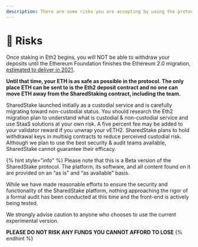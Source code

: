 ```yaml
---
description: There are some risks you are accepting by using the protocol
---
```


# 🔺 Risks

Once staking in Eth2 begins, you will NOT be able to withdraw your deposits until the Ethereum Foundation finishes the Ethereum 2.0 migration,[ estimated to deliver in 2021](https://ethereum.org/en/eth2).

**Until that time, your ETH is as safe as possible in the protocol. The only place ETH can be sent to is the Eth2 deposit contract and no one can move ETH away from the SharedStaking contract, including the team.**

SharedStake launched initially as a custodial service and is carefully migrating toward non-custodial status. You should research the Eth2 migration plan to understand what is custodial & non-custodial service and use StaaS solutions at your own risk. A five percent fee may be added to your validator reward if you unwrap your vETH2. SharedStake plans to hold withdrawal keys in multisig contracts to reduce perceived custodial risk. Although we plan to use the best security & audit teams available, SharedStake cannot guarantee their efficacy. 

{% hint style="info" %}
Please note that this is a Beta version of the SharedStake protocol. The platform, its software, and all content found on it are provided on an “as is” and “as available” basis.

While we have made reasonable efforts to ensure the security and functionality of the SharedStake platform, nothing approaching the rigor of a formal audit has been conducted at this time and the front-end is actively being tested.

We strongly advise caution to anyone who chooses to use the current experimental version.

**PLEASE DO NOT RISK ANY FUNDS YOU CANNOT AFFORD TO LOSE**
{% endhint %}

